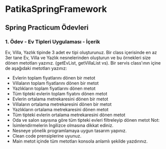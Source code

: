 # PatikaSpringFramework
## Spring Practicum Ödevleri 

### 1. Ödev - Ev Tipleri Uygulaması - İçerik
Ev, Villa, Yazlık tipinde 3 adet ev tipi oluşturunuz.
Bir class içerisinde en az 3er tane Ev, Villa ve Yazlık nesnelerinden oluşturun ve bu örnekleri size dönen metotları yazınız. (getEvList, getVillaList vs).
Bir servis class'ının içine de aşağıdaki metotları yazınız:
- Evlerin toplam fiyatlarını dönen bir metot
- Villaların toplam fiyatlarını dönen bir metot
- Yazlıkların toplam fiyatlarını dönen metot
- Tüm tipteki evlerin toplam fiyatını dönen metot
- Evlerin ortalama metrekaresini dönen bir metot
- Villaların ortalama metrekaresini dönen bir metot
- Yazlıkların ortalama metrekaresini dönen metot
- Tüm tipteki evlerin ortalama metrekaresini dönen metot
- Oda ve salon sayısına göre tüm tipteki evleri filtreleyip dönen metot
Not:
- İsimlendirmelerin İngilizce olmasına dikkat ediniz.
- Nesneye yönelik programlamaya uygun tasarım yapınız.
- Clean code prensiplerine uyunuz.
- Main metot içinde tüm metotları konsola anlamlı şekilde yazdırınız.
